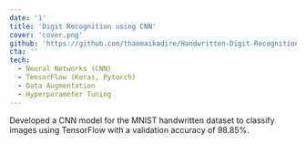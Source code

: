```yaml
---
date: '1'
title: 'Digit Recognition using CNN'
cover: 'cover.png'
github: 'https://github.com/thanmaikadire/Handwritten-Digit-Recognition-MNIST_Neural_Networks'
cta: ''
tech:
  - Neural Networks (CNN)
  - TensorFlow (Keras, Pytorch)
  - Data Augmentation
  - Hyperparameter Tuning
---
```


Developed a CNN model for the MNIST handwritten dataset to classify images using TensorFlow with a validation accuracy of 98.85%.
